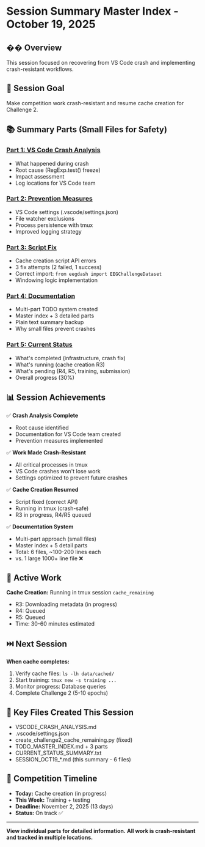 # Session Summary Master Index - October 19, 2025

## �� Overview
This session focused on recovering from VS Code crash and implementing crash-resistant workflows.

## 🎯 Session Goal
Make competition work crash-resistant and resume cache creation for Challenge 2.

## 📚 Summary Parts (Small Files for Safety)

### [Part 1: VS Code Crash Analysis](SESSION_OCT19_PART1_CRASH.md)
- What happened during crash
- Root cause (RegExp.test() freeze)
- Impact assessment
- Log locations for VS Code team

### [Part 2: Prevention Measures](SESSION_OCT19_PART2_PREVENTION.md)
- VS Code settings (.vscode/settings.json)
- File watcher exclusions
- Process persistence with tmux
- Improved logging strategy

### [Part 3: Script Fix](SESSION_OCT19_PART3_SCRIPT_FIX.md)
- Cache creation script API errors
- 3 fix attempts (2 failed, 1 success)
- Correct import: `from eegdash import EEGChallengeDataset`
- Windowing logic implementation

### [Part 4: Documentation](SESSION_OCT19_PART4_DOCUMENTATION.md)
- Multi-part TODO system created
- Master index + 3 detailed parts
- Plain text summary backup
- Why small files prevent crashes

### [Part 5: Current Status](SESSION_OCT19_PART5_CURRENT_STATUS.md)
- What's completed (infrastructure, crash fix)
- What's running (cache creation R3)
- What's pending (R4, R5, training, submission)
- Overall progress (30%)

## 📊 Session Achievements

✅ **Crash Analysis Complete**
- Root cause identified
- Documentation for VS Code team created
- Prevention measures implemented

✅ **Work Made Crash-Resistant**
- All critical processes in tmux
- VS Code crashes won't lose work
- Settings optimized to prevent future crashes

✅ **Cache Creation Resumed**
- Script fixed (correct API)
- Running in tmux (crash-safe)
- R3 in progress, R4/R5 queued

✅ **Documentation System**
- Multi-part approach (small files)
- Master index + 5 detail parts
- Total: 6 files, ~100-200 lines each
- vs. 1 large 1000+ line file ❌

## 🔄 Active Work
**Cache Creation:** Running in tmux session `cache_remaining`
- R3: Downloading metadata (in progress)
- R4: Queued
- R5: Queued
- Time: 30-60 minutes estimated

## ⏭️ Next Session
**When cache completes:**
1. Verify cache files: `ls -lh data/cached/`
2. Start training: `tmux new -s training ...`
3. Monitor progress: Database queries
4. Complete Challenge 2 (5-10 epochs)

## 📁 Key Files Created This Session
- VSCODE_CRASH_ANALYSIS.md
- .vscode/settings.json
- create_challenge2_cache_remaining.py (fixed)
- TODO_MASTER_INDEX.md + 3 parts
- CURRENT_STATUS_SUMMARY.txt
- SESSION_OCT19_*.md (this summary - 6 files)

## 🎯 Competition Timeline
- **Today:** Cache creation (in progress)
- **This Week:** Training + testing
- **Deadline:** November 2, 2025 (13 days)
- **Status:** On track ✅

---

**View individual parts for detailed information.**
**All work is crash-resistant and tracked in multiple locations.**
